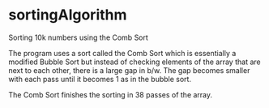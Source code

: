 sortingAlgorithm
================

Sorting 10k numbers using the Comb Sort

The program uses a sort called the Comb Sort which is essentially
a modified Bubble Sort but instead of checking elements of the 
array that are next to each other, there is a large gap in b/w. The
gap becomes smaller with each pass until it becomes 1 as in the bubble sort.

The Comb Sort finishes the sorting in 38 passes of the array.
